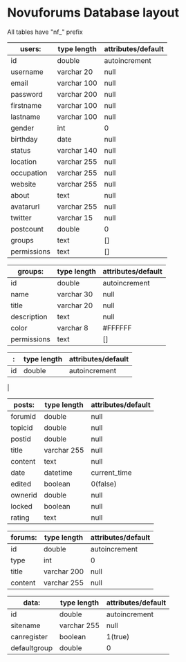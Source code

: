 # Novuforums Database layout
All tables have "nf_" prefix

| users:      | type length   | attributes/default  |
| ----------- | -----------   | ------------------- |
| id          | double        | autoincrement       |
| username    | varchar 20    | null                |
| email       | varchar 100   | null                |
| password    | varchar 200   | null                |
| firstname   | varchar 100   | null                |
| lastname    | varchar 100   | null                |
| gender      | int           | 0                   |
| birthday    | date          | null                |
| status      | varchar 140   | null                |
| location    | varchar 255   | null                |
| occupation  | varchar 255   | null                |
| website     | varchar 255   | null                |
| about       | text          | null                |
| avatarurl   | varchar 255   | null                |
| twitter     | varchar 15    | null                |
| postcount   | double        | 0                   |
| groups      | text          | []                  |
| permissions | text          | []                  |

| groups:     | type length   | attributes/default  |
| ----------- | ------------- | ------------------- |
| id          | double        | autoincrement       |
| name        | varchar 30    | null                |
| title       | varchar 20    | null                |
| description | text          | null                |
| color       | varchar 8     | #FFFFFF             |
| permissions | text          | []                  |

| :  | type length | attributes/default  |
| ------------- | ----------- | ------------------- |
| id            | double      | autoincrement       |
|

| posts:    | type length   | attributes/default  |
| --------- | ------------- | ------------------- |
| forumid   | double        | null                |
| topicid   | double        | null                |
| postid    | double        | null                |
| title     | varchar 255   | null                |
| content   | text          | null                |
| date      | datetime      | current_time        |
| edited    | boolean       | 0(false)            |
| ownerid   | double        | null                |
| locked    | boolean       | null                |
| rating    | text          | null                |

| forums:   | type length   | attributes/default  |
| --------- | ------------- | ------------------- |
| id        | double        | autoincrement       |
| type      | int           | 0                   |
| title     | varchar 200   | null                |
| content   | varchar 255   | null                |

| data:        | type length   | attributes/default |
| ------------ | ------------- | ------------------ |
| id           | double        | autoincrement      |
| sitename     | varchar 255   | null               |
| canregister  | boolean       | 1(true)            |
| defaultgroup | double        | 0                  |
